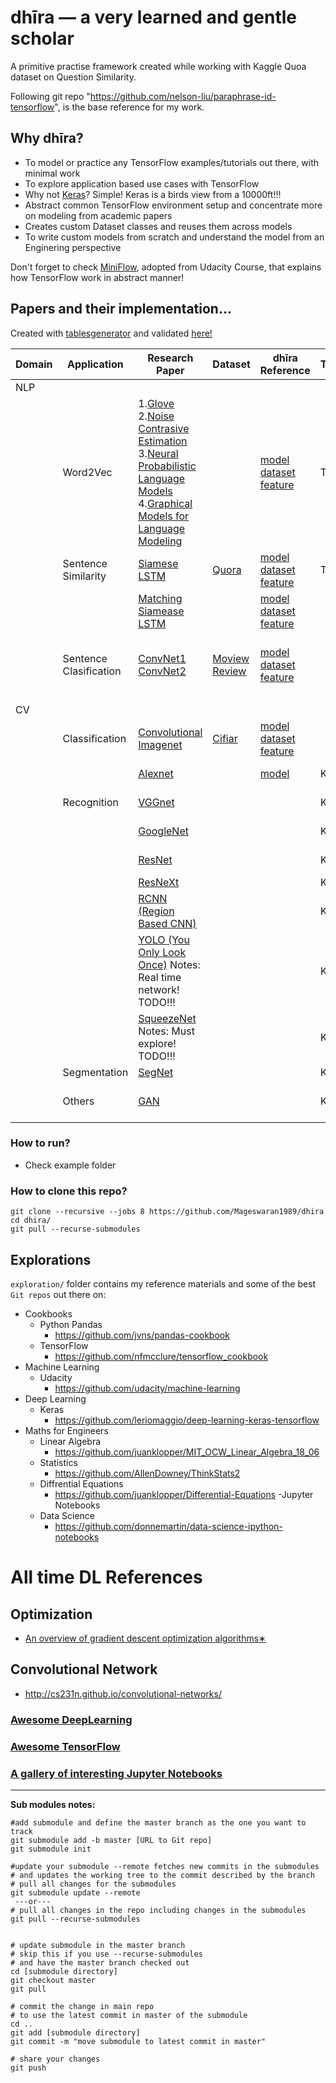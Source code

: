 # dhīra — a very learned and gentle scholar

A primitive practise framework created while working with Kaggle Quoa dataset on Question Similarity.

Following git repo "https://github.com/nelson-liu/paraphrase-id-tensorflow", is the base reference for my work.


## Why dhīra?
- To model or practice any TensorFlow examples/tutorials out there, with minimal work
- To explore application based use cases with TensorFlow
- Why not [Keras](https://github.com/fchollet/keras/)? Simple! Keras is a birds view from a 10000ft!!!
- Abstract common TensorFlow environment setup and concentrate more on modeling from academic papers
- Creates custom Dataset classes and reuses them across models
- To write custom models from scratch and understand the model from an Enginering perspective

Don't forget to check [MiniFlow](exploration/tensorflow/MiniFlow.ipynb), adopted from Udacity Course, that explains how 
TensorFlow work in abstract manner!
 
## Papers and their implementation...

Created with [tablesgenerator](http://www.tablesgenerator.com/markdown_tables) and validated [here!](http://dillinger.io/)

| Domain  | Application            | Research Paper                                                                                                                                                                                                                                                                                                                                                                                        | Dataset                                                                   | dhīra Reference                                                                                                                                           | TF/Keras | References                                                                                                                                                                                                                                                                            |
|---------|------------------------|-------------------------------------------------------------------------------------------------------------------------------------------------------------------------------------------------------------------------------------------------------------------------------------------------------------------------------------------------------------------------------------------------------|---------------------------------------------------------------------------|-----------------------------------------------------------------------------------------------------------------------------------------------------------|----------|---------------------------------------------------------------------------------------------------------------------------------------------------------------------------------------------------------------------------------------------------------------------------------------|
| NLP     |                        |                                                                                                                                                                                                                                                                                                                                                                                                       |                                                                           |                                                                                                                                                           |          |                                                                                                                                                                                                                                                                                       |
|         | Word2Vec               |  1.[Glove](https://nlp.stanford.edu/pubs/glove.pdf)   2.[Noise Contrasive Estimation](https://papers.nips.cc/paper/5165-learning-word-embeddings-efficiently-with-noise-contrastive-estimation.pdf)  3.[Neural Probabilistic Language Models](https://www.cs.toronto.edu/~amnih/papers/ncelm.pdf)  4.[Graphical Models for Language Modeling](https://www.cs.toronto.edu/~amnih/papers/threenew.pdf)  |                                                                           | [model](dhira/tf/models/word2vec/glove.py)  [dataset](dhira/data/dataset/movie_review.py)  [feature](dhira/data/features/glove_feature.py)                | TF       |                                                                                                                                                                                                                                                                                       |
|         | Sentence Similarity    | [Siamese LSTM](https://www.aaai.org/ocs/index.php/AAAI/AAAI16/paper/download/12195/12023)                                                                                                                                                                                                                                                                                                             | [Quora](https://www.kaggle.com/quora/question-pairs-dataset)              | [model](dhira/tf/models/siamese/siamese_bilstm.py)  [dataset](dhira/data/dataset/quora.py)  [feature](dhira/data/features/quora_feature.py)               | TF       |                                                                                                                                                                                                                                                                                       |
|         |                        | [Matching Siamease LSTM](https://www.semanticscholar.org/paper/Learning-Natural-Language-Inference-using-Bidirect-Liu-Sun/f93a0a3e8a3e6001b4482430254595cf737697fa)                                                                                                                                                                                                                                   |                                                                           | [model](dhira/tf/models/siamese/matching_bilstm.py)  [dataset](dhira/data/dataset/quora.py)  [feature](dhira/data/features/quora_feature.py)              |          |                                                                                                                                                                                                                                                                                       |
|         | Sentence Clasification | [ConvNet1](https://arxiv.org/abs/1408.5882)  [ConvNet2](https://arxiv.org/abs/1510.03820)                                                                                                                                                                                                                                                                                                             | [Moview Review](http://www.cs.cornell.edu/people/pabo/movie-review-data/) | [model](dhira/tf/models/conv/sentiment_convnet.py)  [dataset](dhira/data/dataset/movie_review.py)  [feature](dhira/data/features/movie_review_feature.py) |          | 1.http://cs231n.github.io/convolutional-networks/    2.http://www.wildml.com/2015/11/understanding-convolutional-neural-networks-for-nlp   3.http://www.wildml.com/2015/12/implementing-a-cnn-for-text-classification-in-tensorflow/Git:    4.https://github.com/yoonkim/CNN_sentence |
|         |                        |                                                                                                                                                                                                                                                                                                                                                                                                       |                                                                           |                                                                                                                                                           |          |                                                                                                                                                                                                                                                                                       |
| CV      |                        |                                                                                                                                                                                                                                                                                                                                                                                                       |                                                                           |                                                                                                                                                           |          |                                                                                                                                                                                                                                                                                       |
|         | Classification         | [Convolutional Imagenet](https://papers.nips.cc/paper/4824-imagenet-classification-with-deep-convolutional-neural-networks.pdf)                                                                                                                                                                                                                                                                       | [Cifiar](https://www.cs.toronto.edu/~kriz/cifar.html)                     | [model](dhira/tf/models/conv/cifiar_convnet.py)  [dataset](dhira/data/dataset/cifiar10.py)  [feature](dhira/data/features/image_feature.py)               |          |                                                                                                                                                                                                                                                                                       |
|         |                        | [Alexnet](https://papers.nips.cc/paper/4824-imagenet-classification-with-deep-convolutional-neural-networks.pdf)                                                                                                                                                                                                                                                                                      |                                                                           | [model](dhira/keras/alexnet.py)                                                                                                                           | Keras    | https://www.analyticsvidhya.com/blog/2017/08/10-advanced-deep-learning-architectures-data-scientists/                                                                                                                                                                                 |
|         | Recognition            | [VGGnet](https://arxiv.org/abs/1409.1556)                                                                                                                                                                                                                                                                                                                                                             |                                                                           |                                                                                                                                                           | Keras    | Code: https://github.com/fchollet/keras/blob/master/keras/applications/vgg16.py                                                                                                                                                                                                       |
|         |                        | [GoogleNet](https://arxiv.org/abs/1512.00567)                                                                                                                                                                                                                                                                                                                                                         |                                                                           |                                                                                                                                                           | Keras    | Code: https://github.com/fchollet/keras/blob/master/keras/applications/inception_v3.py                                                                                                                                                                                                |
|         |                        | [ResNet](https://arxiv.org/abs/1512.03385)                                                                                                                                                                                                                                                                                                                                                            |                                                                           |                                                                                                                                                           | Keras    | Code: https://github.com/fchollet/keras/blob/master/keras/applications/resnet50.py                                                                                                                                                                                                    |
|         |                        | [ResNeXt](https://arxiv.org/pdf/1611.05431.pdf)                                                                                                                                                                                                                                                                                                                                                       |                                                                           |                                                                                                                                                           | Keras    | Code: https://github.com/titu1994/Keras-ResNeXt                                                                                                                                                                                                                                       |
|         |                        | [RCNN (Region Based CNN)](https://arxiv.org/abs/1506.01497)                                                                                                                                                                                                                                                                                                                                           |                                                                           |                                                                                                                                                           | Keras    | Code: https://github.com/yhenon/keras-frcnn                                                                                                                                                                                                                                           |
|         |                        | [YOLO (You Only Look Once)](https://pjreddie.com/media/files/papers/yolo.pdf)  Notes: Real time network! TODO!!!                                                                                                                                                                                                                                                                                      |                                                                           |                                                                                                                                                           | Keras    | Code: https://github.com/allanzelener/YAD2K                                                                                                                                                                                                                                           |
|         |                        | [SqueezeNet](https://arxiv.org/abs/1602.07360)  Notes: Must explore! TODO!!!                                                                                                                                                                                                                                                                                                                          |                                                                           |                                                                                                                                                           | Keras    | Code: https://github.com/rcmalli/keras-squeezenet                                                                                                                                                                                                                                     |
|         | Segmentation           | [SegNet](https://arxiv.org/abs/1511.00561)                                                                                                                                                                                                                                                                                                                                                            |                                                                           |                                                                                                                                                           | Keras    | Code: https://github.com/imlab-uiip/keras-segnet                                                                                                                                                                                                                                      |
|         | Others                 | [GAN](https://arxiv.org/abs/1406.2661)                                                                                                                                                                                                                                                                                                                                                                |                                                                           |                                                                                                                                                           | Keras    | 1. Code: https://github.com/bstriner/keras-adversarial     2. https://www.analyticsvidhya.com/blog/2017/06/introductory-generative-adversarial-networks-gans/                                                                                                                         |
              
### How to run?
- Check example folder


### How to clone this repo?
`git clone --recursive --jobs 8 https://github.com/Mageswaran1989/dhira`  
`cd dhira/`  
`git pull --recurse-submodules`  

## Explorations

`exploration/` folder contains my reference materials and some of the best `Git repos` out there on:
- Cookbooks
    - Python Pandas
        - https://github.com/jvns/pandas-cookbook
    - TensorFlow
        - https://github.com/nfmcclure/tensorflow_cookbook
- Machine Learning
    - Udacity
        - https://github.com/udacity/machine-learning
- Deep Learning
    - Keras
        - https://github.com/leriomaggio/deep-learning-keras-tensorflow
- Maths for Engineers 
    - Linear Algebra
        - https://github.com/juanklopper/MIT_OCW_Linear_Algebra_18_06
    - Statistics
        - https://github.com/AllenDowney/ThinkStats2
    - Diffrential Equations
        - https://github.com/juanklopper/Differential-Equations
-Jupyter Notebooks
    - Data Science 
        - https://github.com/donnemartin/data-science-ipython-notebooks

# All time DL References
## Optimization
- [An overview of gradient descent optimization
algorithms∗](https://arxiv.org/pdf/1609.04747v1.pdf)
## Convolutional Network
- http://cs231n.github.io/convolutional-networks/ 


### [Awesome DeepLearning](https://github.com/ChristosChristofidis/awesome-deep-learning)
### [Awesome TensorFlow](https://github.com/jtoy/awesome-tensorflow)
### [A gallery of interesting Jupyter Notebooks](https://github.com/jupyter/jupyter/wiki/A-gallery-of-interesting-Jupyter-Notebooks)  


-------------------------------------------------------------------------------------------------------
**Sub modules notes:**

```commandline
#add submodule and define the master branch as the one you want to track  
git submodule add -b master [URL to Git repo]     
git submodule init

#update your submodule --remote fetches new commits in the submodules 
# and updates the working tree to the commit described by the branch  
# pull all changes for the submodules
git submodule update --remote
 ---or---
# pull all changes in the repo including changes in the submodules
git pull --recurse-submodules


# update submodule in the master branch
# skip this if you use --recurse-submodules
# and have the master branch checked out
cd [submodule directory]
git checkout master
git pull

# commit the change in main repo
# to use the latest commit in master of the submodule
cd ..
git add [submodule directory]
git commit -m "move submodule to latest commit in master"

# share your changes
git push
``` 